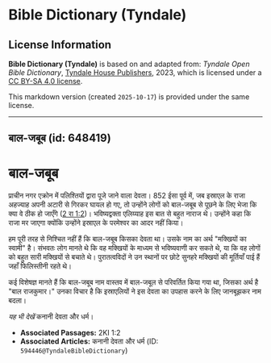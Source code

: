 # Bible Dictionary (Tyndale)

## License Information

**Bible Dictionary (Tyndale)** is based on and adapted from: _Tyndale Open Bible Dictionary_, [Tyndale House Publishers](https://tyndaleopenresources.com/), 2023, which is licensed under a [CC BY-SA 4.0 license](https://creativecommons.org/licenses/by-sa/4.0/legalcode.en).

This markdown version (created `2025-10-17`) is provided under the same license.



--------------------------------

## बाल-जबूब (id: 648419)

बाल\-जबूब
=========

प्राचीन नगर एक्रोन में पलिश्तियों द्वारा पूजे जाने वाला देवता। 852 ईसा पूर्व में, जब इस्राएल के राजा अहज्याह अपनी अटारी से गिरकर घायल हो गए, तो उन्होंने लोगों को बाल\-जबूब से पूछने के लिए भेजा कि क्या वे ठीक हो जाएँगे ([2 रा 1:2](https://ref.ly/2Kgs1:2))। भविष्यद्वक्ता एलिय्याह इस बात से बहुत नाराज थे। उन्होंने कहा कि राजा मर जाएगा क्योंकि उन्होंने इस्राएल के परमेश्वर का आदर नहीं किया।

हम पूरी तरह से निश्चित नहीं हैं कि बाल\-जबूब किसका देवता था। उसके नाम का अर्थ "मक्खियों का स्वामी" है। संभवतः लोग मानते थे कि वह मक्खियों के माध्यम से भविष्यवाणी कर सकते थे, या कि वह लोगों को बहुत सारी मक्खियों से बचाते थे। पुरातत्वविदों ने उन स्थानों पर छोटे सुनहरे मक्खियों की मूर्तियाँ पाई हैं जहाँ फिलिस्तीनी रहते थे।

कई विशेषज्ञ मानते हैं कि बाल\-जबूब नाम वास्तव में बाल\-जबूल से परिवर्तित किया गया था, जिसका अर्थ है "बाल राजकुमार।" उनका विचार है कि इस्राएलियों ने इस देवता का उपहास करने के लिए जानबूझकर नाम बदला।

*यह भी देखें* कनानी देवता और धर्म।

* **Associated Passages:** 2KI 1:2
* **Associated Articles:** कनानी देवता और धर्म (ID: `594446@TyndaleBibleDictionary`)

